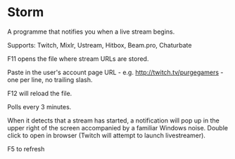 Storm
=====

A programme that notifies you when a live stream begins.

Supports: Twitch, Mixlr, Ustream, Hitbox, Beam.pro, Chaturbate

F11 opens the file where stream URLs are stored.

Paste in the user's account page URL - e.g. http://twitch.tv/purgegamers - one per line, no trailing slash.

F12 will reload the file.

Polls every 3 minutes.

When it detects that a stream has started, a notification will pop up in the upper right of the screen accompanied by a familiar Windows noise. Double click to open in browser (Twitch will attempt to launch livestreamer).

F5 to refresh
